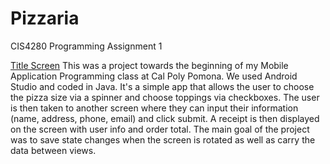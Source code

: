 # Pizzaria
CIS4280 Programming Assignment 1

[Title Screen](../PizzariaScreenshots/titleScreen.png)
This was a project towards the beginning of my Mobile Application Programming class at Cal Poly Pomona. We used Android Studio and coded in Java. It's a simple app that allows the user to choose the pizza size via a spinner and choose toppings via checkboxes. The user is then taken to another screen where they can input their information (name, address, phone, email) and click submit. A receipt is then displayed on the screen with user info and order total. The main goal of the project was to save state changes when the screen is rotated as well as carry the data between views.
